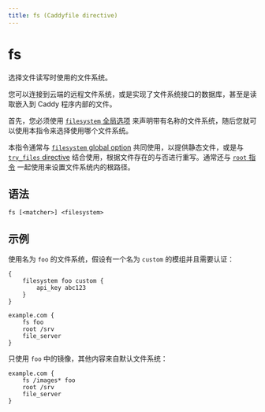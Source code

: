 ```yaml
---
title: fs (Caddyfile directive)
---
```


# fs

选择文件读写时使用的文件系统。

您可以连接到云端的远程文件系统，或是实现了文件系统接口的数据库，甚至是读取嵌入到 Caddy 程序内部的文件。

首先，您必须使用 [`filesystem` 全局选项](/docs/caddyfile/options#filesystem) 来声明带有名称的文件系统，随后您就可以使用本指令来选择使用哪个文件系统。

本指令通常与 [`filesystem` global option](/docs/caddyfile/options#filesystem) 共同使用，以提供静态文件，或是与 [`try_files` directive](try_files) 结合使用，根据文件存在的与否进行重写。通常还与 [`root` 指令](root) 一起使用来设置文件系统内的根路径。

<h2 id="syntax">
	语法
</h2>

```caddy-d
fs [<matcher>] <filesystem>
```

<h2 id="examples">
	示例
</h2>

使用名为 `foo` 的文件系统，假设有一个名为 `custom` 的模组并且需要认证：

```caddy
{
	filesystem foo custom {
		api_key abc123
	}
}

example.com {
	fs foo
	root /srv
	file_server
}
```

只使用 `foo` 中的镜像，其他内容来自默认文件系统：

```caddy
example.com {
	fs /images* foo
	root /srv
	file_server
}
```
